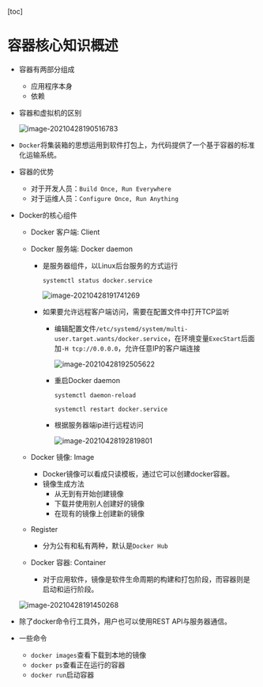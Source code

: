 [toc]

# 容器核心知识概述

- 容器有两部分组成

  - 应用程序本身
  - 依赖

- 容器和虚拟机的区别

  ![image-20210428190516783](https://raw.githubusercontent.com/KingdeGuo/myPictureBed/main/img_upload202104/28/190518-61943.png)

- `Docker`将集装箱的思想运用到软件打包上，为代码提供了一个基于容器的标准化运输系统。

- 容器的优势

  - 对于开发人员：`Build Once, Run Everywhere`
  - 对于运维人员：`Configure Once, Run Anything`

- Docker的核心组件

  - Docker 客户端: Client

  - Docker 服务端: Docker daemon

    - 是服务器组件，以Linux后台服务的方式运行

      `systemctl status docker.service`

      ![image-20210428191741269](https://raw.githubusercontent.com/KingdeGuo/myPictureBed/main/img_upload202104/28/191742-625179.png)

    - 如果要允许远程客户端访问，需要在配置文件中打开TCP监听

      - 编辑配置文件`/etc/systemd/system/multi-user.target.wants/docker.service`，在环境变量`ExecStart`后面加`-H tcp://0.0.0.0`，允许任意IP的客户端连接

        ![image-20210428192505622](https://raw.githubusercontent.com/KingdeGuo/myPictureBed/main/img_upload202104/28/192506-54.png)

      - 重启Docker daemon

        `systemctl daemon-reload`

        `systemctl restart docker.service`

      - 根据服务器端ip进行远程访问

        ![image-20210428192819801](https://raw.githubusercontent.com/KingdeGuo/myPictureBed/main/img_upload202104/28/192822-6735.png)

  - Docker 镜像: Image

    - Docker镜像可以看成只读模板，通过它可以创建docker容器。
    - 镜像生成方法
      - 从无到有开始创建镜像
      - 下载并使用别人创建好的镜像
      - 在现有的镜像上创建新的镜像

  - Register

    - 分为公有和私有两种，默认是`Docker Hub`

  - Docker 容器: Container

    - 对于应用软件，镜像是软件生命周期的构建和打包阶段，而容器则是启动和运行阶段。

  ![image-20210428191450268](https://raw.githubusercontent.com/KingdeGuo/myPictureBed/main/img_upload202104/28/192827-38951.png)

- 除了docker命令行工具外，用户也可以使用REST API与服务器通信。
- 一些命令
  - `docker images`查看下载到本地的镜像
  - `docker ps`查看正在运行的容器
  - `docker run`启动容器